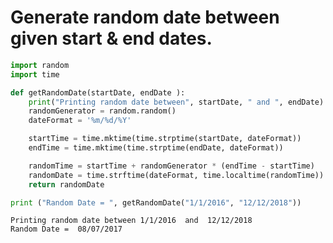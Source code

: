 # Generate random date between given start & end dates.


```python
import random
import time

def getRandomDate(startDate, endDate ):
    print("Printing random date between", startDate, " and ", endDate)
    randomGenerator = random.random()
    dateFormat = '%m/%d/%Y'

    startTime = time.mktime(time.strptime(startDate, dateFormat))
    endTime = time.mktime(time.strptime(endDate, dateFormat))

    randomTime = startTime + randomGenerator * (endTime - startTime)
    randomDate = time.strftime(dateFormat, time.localtime(randomTime))
    return randomDate

print ("Random Date = ", getRandomDate("1/1/2016", "12/12/2018"))

```

    Printing random date between 1/1/2016  and  12/12/2018
    Random Date =  08/07/2017
    


```python

```
